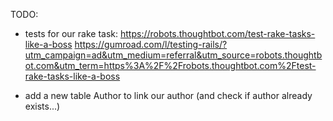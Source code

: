 TODO:
- tests for our rake task: https://robots.thoughtbot.com/test-rake-tasks-like-a-boss
https://gumroad.com/l/testing-rails/?utm_campaign=ad&utm_medium=referral&utm_source=robots.thoughtbot.com&utm_term=https%3A%2F%2Frobots.thoughtbot.com%2Ftest-rake-tasks-like-a-boss

- add a new table Author to link our author (and check if author already exists...)